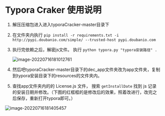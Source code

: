 # Typora Craker 使用说明



1. 解压压缩包进入进入typoraCracker-master目录下

2. 在文件夹内执行 `pip install -r requirements.txt -i http://pypi.doubanio.com/simple/ --trusted-host pypi.doubanio.com`

3. 执行完依赖之后，解密js文件。 执行 `python typora.py "typora安装路径" .`

   ![image-20220716181012761](https://devil-picture-bed.oss-cn-shenzhen.aliyuncs.com/image/202207161810808.png)

4. 然后吧typoraCracker-master目录下的dec_app文件夹改为app文件夹，复制到typora安装目录下的resources的文件夹内。

5. 查找app文件夹内的的 License.js 文件， 搜索 `getInstallDate` 找到 js 记录的安装日期并修改。（下图的红框框的是修改后的效果，照着改进行，改完之后保存，重新打开typora即可。）



![image-20220716181405457](https://devil-picture-bed.oss-cn-shenzhen.aliyuncs.com/image/202207161814521.png)
